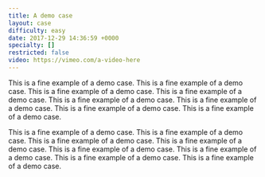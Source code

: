 ```yaml
---
title: A demo case
layout: case
difficulty: easy
date: 2017-12-29 14:36:59 +0000
specialty: []
restricted: false
video: https://vimeo.com/a-video-here
---
```

This is a fine example of a demo case. This is a fine example of a demo case. This is a fine example of a demo case. This is a fine example of a demo case. This is a fine example of a demo case. This is a fine example of a demo case. This is a fine example of a demo case. This is a fine example of a demo case. 

This is a fine example of a demo case. This is a fine example of a demo case. This is a fine example of a demo case. This is a fine example of a demo case. This is a fine example of a demo case. This is a fine example of a demo case. This is a fine example of a demo case. This is a fine example of a demo case. 